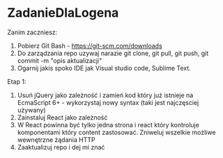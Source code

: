 # ZadanieDlaLogena

Zanim zaczniesz:
1) Pobierz Git Bash - https://git-scm.com/downloads
2) Do zarządzania repo uzywaj narazie git clone, git pull, git push, git commit -m "opis aktualizacji"
3) Ogarnij jakis spoko IDE jak Visual studio code, Sublime Text.

Etap 1:
1) Usuń jQuery jako zależność i zamień kod który już istnieje na EcmaScript 6+ - wykorzystaj nowy syntax (taki jest najczęsciej używany)
2) Zainstaluj React jako zależność
3) W React powinna być tylko jedna strona i react który kontroluje komponentami który content zastosować. Zniweluj wszelkie możliwe wewnętrzne żądania HTTP
4) Zaaktualizuj repo i dej mi znać
